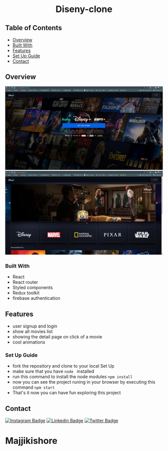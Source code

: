 <!-- Please update value in the {}  -->

<h1 align="center">Diseny-clone</h1>


<!-- TABLE OF CONTENTS -->

## Table of Contents

- [Overview](#overview)
- [Built With](#built-with)
- [Features](#features)
- [Set Up Guide](#SetUpGuide)
- [Contact](#contact)


<!-- OVERVIEW -->

## Overview

![screenshot](public/images/diseny-clone2.png)
![screenshot](public/images/diseny-clone1.png)

### Built With

<!-- This section should list any major frameworks that you built your project using. Here are a few examples.-->

- React 
- React router
- Styled components
- Redux toolkit
- firebase authentication

## Features

<!-- List the features of your application or follow the template. Don't share the figma file here :) -->

- user signup and  login 
- show all movies list 
- showing the detail page  on click of a movie 
- cool animations

###  Set Up Guide

- fork the repository and clone to your local Set Up
- make sure that you  have `node ` installed
- run this command to install the node modules  `npm install` 
- now you can see the project runing in your browser by executing this command `npm start`
- That's  it now you can have fun exploring this project




## Contact
[![Instagram Badge](https://img.shields.io/badge/-majjikishore-blue?style=plastic-square&logo=instagram&logoColor=white&link=https://instagram.com/majjikishore/)](https://www.instagram.com/kishore_majji007/)
[![Linkedin Badge](https://img.shields.io/badge/-majjikishore-blue?style=plastic-square&logo=Linkedin&logoColor=white&link=https://www.linkedin.com/in/majji-kishore-ab18a9195/)](https://www.linkedin.com/in/majji-kishore-ab18a9195/)
[![Twitter Badge](https://img.shields.io/badge/-majjikishore-blue?style=plastic-square&logo=twitter&logoColor=white&link=https://www.twitter.com/codingpotter)](https://twitter.com/MajjiKishore1)
<h1> <span styles="color:blue" >Majjikishore</span></h1>
